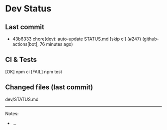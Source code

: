 # Dev Status

## Last commit
- 43b6333 chore(dev): auto-update STATUS.md [skip ci] (#247) (github-actions[bot], 76 minutes ago)
## CI & Tests
[OK] npm ci
[FAIL] npm test

## Changed files (last commit)
dev/STATUS.md

---
Notes:
- ...
